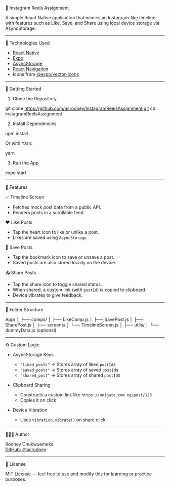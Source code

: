 📸 Instagram Reels Assignment

A simple React Native application that mimics an Instagram-like timeline with features such as Like, Save, and Share using local device storage via AsyncStorage.

---

🧰 Technologies Used

- [React Native](https://reactnative.dev/)
- [Expo](https://expo.dev/)
- [AsyncStorage](https://github.com/react-native-async-storage/async-storage)
- [React Navigation](https://reactnavigation.org/)
- Icons from [@expo/vector-icons](https://icons.expo.fyi/)

---

🚀 Getting Started

1. Clone the Repository

git clone https://github.com/acrodney/InstagramReelsAssignment.git
cd InstagramReelsAssignment

2. Install Dependencies

npm install

Or with Yarn:

yarn

3. Run the App

expo start

---

📱 Features

✅ Timeline Screen

- Fetches mock post data from a public API.
- Renders posts in a scrollable feed.

❤️ Like Posts

- Tap the heart icon to like or unlike a post.
- Likes are saved using `AsyncStorage`.

📌 Save Posts

- Tap the bookmark icon to save or unsave a post.
- Saved posts are also stored locally on the device.

📤 Share Posts

- Tap the share icon to toggle shared status.
- When shared, a custom link (with `postId`) is copied to clipboard.
- Device vibrates to give feedback.

---

📂 Folder Structure

App/
│
├── comps/
│ ├── LikeComp.js
│ ├── SavePost.js
│ ├── SharePost.js
│
├── screens/
│ └── TimelineScreen.js
│
├── utils/
│ └── dummyData.js (optional)

---

⚙️ Custom Logic

- AsyncStorage Keys

  - `"liked_posts"` → Stores array of liked `postId`s
  - `"saved_posts"` → Stores array of saved `postId`s
  - `"shared_post"` → Stores array of shared `postId`s

- Clipboard Sharing

  - Constructs a custom link like `https://unigate.com.ng/post/123`
  - Copies it on click

- Device Vibration
  - Uses `Vibration.vibrate()` on share click

---

👨🏽‍💻 Author

Rodney Chukwuemeka  
[GitHub: @acrodney](https://github.com/acrodney)

---

📝 License

MIT License — feel free to use and modify this for learning or practice purposes.
